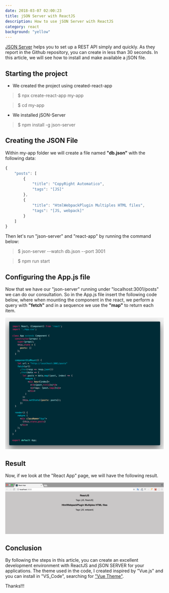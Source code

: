 ```yaml
---
date: 2018-03-07 02:00:23
title: jSON Server with ReactJS
description: How to use jSON Server with ReactJS
category: react
background: "yellow"
---
```


<a class="link" href="https://github.com/typicode/json-server" target="_blank">JSON Server</a> helps you to set up a REST API simply and quickly. As they report in the Github repository, you can create in less than 30 seconds. In this article, we will see how to install and make available a jSON file.</p>

## Starting the project

- We created the project using created-react-app</li>

> \$ npx create-react-app my-app</p>

> \$ cd my-app</p>

- We installed jSON-Server</li>

> \$ npm install -g json-server</p>

## Creating the JSON File

Within my-app folder we will create a file named **"db.json"** with the following data:

```js
{
    "posts": [
        {
            "title": "CopyRight Automatico",
            "tags": "[JS]"
        },
        {
            "title": "HtmlWebpackPlugin Multiples HTML files",
            "tags": "[JS, webpack]"
        }
    ]
}
```

Then let's run "json-server" and "react-app" by running the command below:

> \$ json-server --watch db.json --port 3001</p>

> \$ npm run start</p>

## Configuring the App.js file

Now that we have our "json-server" running under "localhost:3001/posts" we can do our consultation. So in the App.js file insert the following code below, where when mounting the component in the react, we perform a query with **"fetch"** and in a sequence we use the **"map"** to return each item.

![screenshoot](../static/assets/img/screenShot-json-server.png "screen-Shot")

## Result

Now, if we look at the "React App" page, we will have the following result.

![screenshoot1](../static/assets/img/ScreenShot-json-server-1.png "screen-Shot 1")


## Conclusion

By following the steps in this article, you can create an excellent development environment with ReactJS and jSON SERVER for your applications.
The theme used in the code, I created inspired by "Vue.js" and you can install in "VS_Code", searching for <a href="https://github.com/mariorodeghiero/vue-theme-vscode">"Vue Theme"</a>.

Thanks!!!
